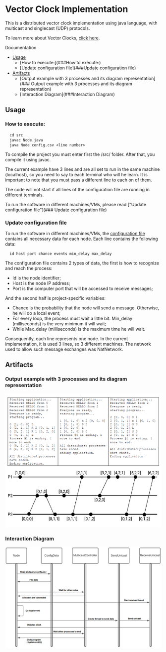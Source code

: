 # Vector Clock Implementation

This is a distributed vector clock implementation using java language, with multicast and singlecast (UDP) protocols.

To learn more about Vector Clocks, [click here](https://en.wikipedia.org/wiki/Vector_clock).

Documentation
- [Usage](##Usage)
  - [How to execute:](###How to execute:)
  - [Update configuration file](###Update configuration file)
- [Artifacts](##Artifacts)
  - [Output example with 3 processes and its diagram representation](### Output example with 3 processes and its diagram representation)
  - [Interaction Diagram](###Interaction Diagram)


## Usage

### How to execute:

```
  cd src
  javac Node.java
  java Node config.csv <line number>
```

To compile the project you must enter first the /src/ folder. After that, you compile it using javac.

The current example have 3 lines and are all set to run in the same machine (localhost), so you need to say to each terminal who will he learn. It is important to note that you must pass a different line to each on of them.

The code will not start if all lines of the configuration file are running in different terminals.

To run the software in different machines/VMs, please read ["Update configuration file"](### Update configuration file)

### Update configuration file

To run the software in different machines/VMs, the [configuration file](src/config.csv) contains all necessary data for each node. Each line contains the following data:
```
  id host port chance events min_delay max_delay
```
The configuration file contains 2 types of data, the first is how to recognize and reach the process:
- Id is the node identifier;
- Host is the node IP address;
- Port is the computer port that will be accessed to receive messages;

And the second half is project-specific variables:
- Chance is the probability that the node will send a message. Otherwise, he will do a local event;
- For every loop, the process must wait a little bit. Min_delay (milliseconds) is the very minimum it will wait;
- While Max_delay (milliseconds) is the maximum time he will wait.

Consequently, each line represents one node. In the current implementation, it is used 3 lines, so 3 different machines. The network used to allow such message exchanges was NatNetwork.

## Artifacts

### Output example with 3 processes and its diagram representation

![Output table and Diagram Image](/output_example_and_representation.png)

### Interaction Diagram

![Interaction Diagram Image](/interaction-diagram.png)
